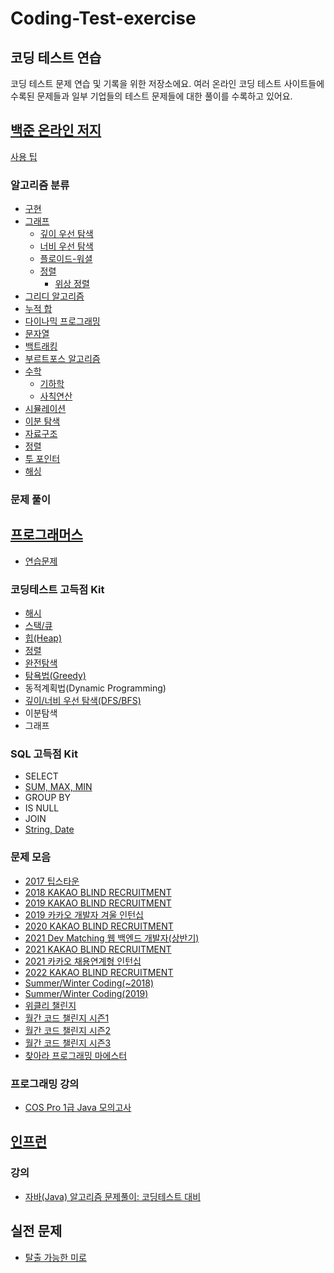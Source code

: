 # Coding-Test-exercise

## 코딩 테스트 연습

코딩 테스트 문제 연습 및 기록을 위한 저장소에요. 여러 온라인 코딩 테스트 사이트들에 수록된 문제들과 일부 기업들의 테스트 문제들에 대한 풀이를 수록하고 있어요.

## [백준 온라인 저지](./exercise/Beakjoon)

[사용 팁](./exercise/Beakjoon/Beakjoon-tips.md)

### 알고리즘 분류

- [구현](./exercise/Beakjoon/구현)
- [그래프](./exercise/Beakjoon/그래프)
  - [깊이 우선 탐색](./exercise/Beakjoon/그래프/깊이%20우선%20탐색)
  - [너비 우선 탐색](./exercise/Beakjoon/그래프/너비%20우선%20탐색)
  - [플로이드-워셜](./exercise/Beakjoon/그래프/플로이드-워셜)
  - [정렬](./exercise/Beakjoon/그래프/정렬)
    - [위상 정렬](./exercise/Beakjoon/그래프/정렬/위상%20정렬)
- [그리디 알고리즘](./exercise/Beakjoon/그리디%20알고리즘)
- [누적 합](./exercise/Beakjoon/누적%20합)
- [다이나믹 프로그래밍](./exercise/Beakjoon/다이나믹%20프로그래밍)
- [문자열](./exercise/Beakjoon/문자열)
- [백트래킹](./exercise/Beakjoon/백트래킹)
- [부르트포스 알고리즘](./exercise/Beakjoon/브루트포스%20알고리즘)
- [수학](./exercise/Beakjoon/수학)
  - [기하학](./exercise/Beakjoon/수학/기하학)
  - [사칙연산](./exercise/Beakjoon/수학/사칙연산)
- [시뮬레이션](./exercise/Beakjoon/시뮬레이션)
- [이분 탐색](./exercise/Beakjoon/이분%20탐색)
- [자료구조](./exercise/Beakjoon/자료구조)
- [정렬](./exercise/Beakjoon/정렬)
- [투 포인터](./exercise/Beakjoon/투%20포인터)
- [해싱](./exercise/Beakjoon/해싱)

### 문제 풀이

## [프로그래머스](./exercise/Programmers)

- [연습문제](./exercise/Programmers/연습문제)

### 코딩테스트 고득점 Kit

- [해시](./exercise/Programmers/코딩테스트-고득점-Kit/Hash)
- [스택/큐](./exercise/Programmers/코딩테스트-고득점-Kit/StackAndQueue)
- [힙(Heap)](./exercise/Programmers/코딩테스트-고득점-Kit/Hash)
- [정렬](./exercise/Programmers/코딩테스트-고득점-Kit/Sort)
- [완전탐색](./exercise/Programmers/코딩테스트-고득점-Kit/ExhaustiveSearch)
- [탐욕법(Greedy)](./exercise/Programmers/코딩테스트-고득점-Kit/Greedy)
- 동적계획법(Dynamic Programming)
- [깊이/너비 우선 탐색(DFS/BFS)](./exercise/Programmers/코딩테스트-고득점-Kit/DFSAndBFS)
- 이분탐색
- 그래프

### SQL 고득점 Kit

- SELECT
- [SUM, MAX, MIN](./exercise/Programmers/SQL-고득점-Kit/SUM,MAX,MIN)
- GROUP BY
- IS NULL
- JOIN
- [String, Date](./exercise/Programmers/SQL-고득점-Kit/String,Date)

### 문제 모음

- [2017 팁스타운](./exercise/Programmers/문제-모음/2017-팁스타운)
- [2018 KAKAO BLIND RECRUITMENT](./exercise/Programmers/문제-모음/2018-KAKAO-BLIND-RECRUITMENT)
- [2019 KAKAO BLIND RECRUITMENT](./exercise/Programmers/문제-모음/2019-KAKAO-BLIND-RECRUITMENT)
- [2019 카카오 개발자 겨울 인턴십](./exercise/Programmers/문제-모음/2019-카카오-개발자-겨울-인턴십)
- [2020 KAKAO BLIND RECRUITMENT](./exercise/Programmers/문제-모음/2020-KAKAO-BLIND-RECRUITMENT)
- [2021 Dev Matching 웹 백엔드 개발자(상반기)](<./exercise/Programmers/문제-모음/2021-Dev-Matching-웹-백엔드-개발자(상반기)>)
- [2021 KAKAO BLIND RECRUITMENT](./exercise/Programmers/문제-모음/2021-KAKAO-BLIND-RECRUITMENT)
- [2021 카카오 채용연계형 인턴십](./exercise/Programmers/문제-모음/2021-카카오-채용연계형-인턴십)
- [2022 KAKAO BLIND RECRUITMENT](./exercise/Programmers/문제-모음/2022-KAKAO-BLIND-RECRUITMENT)
- [Summer/Winter Coding(~2018)](<./exercise/Programmers/문제-모음/SummerWinter-Coding(~2018)>)
- [Summer/Winter Coding(2019)](<./exercise/Programmers/문제-모음/SummerWinter-Coding(2019)>)
- [위클리 챌린지](./exercise/Programmers/문제-모음/Weekly-Challenge)
- [월간 코드 챌린지 시즌1](./exercise/Programmers/문제-모음/월간-코드-챌린지-시즌1)
- [월간 코드 챌린지 시즌2](./exercise/Programmers/문제-모음/월간-코드-챌린지-시즌2)
- [월간 코드 챌린지 시즌3](./exercise/Programmers/문제-모음/월간-코드-챌린지-시즌3)
- [찾아라 프로그래밍 마에스터](./exercise/Programmers/문제-모음/찾아라-프로그래밍-마에스터)

### 프로그래밍 강의

- [COS Pro 1급 Java 모의고사](./exercise/프로그래밍-강의/COS-Pro-Grade-1-Java-Mock-Test)

## [인프런](./exercise/Inflearn)

### 강의

- [자바(Java) 알고리즘 문제풀이: 코딩테스트 대비](<./exercise/Inflearn/자바(Java)-알고리즘-문제풀이-코딩테스트-대비>)

## 실전 문제

- [탈출 가능한 미로](./problem/탈출%20가능한%20미로)
